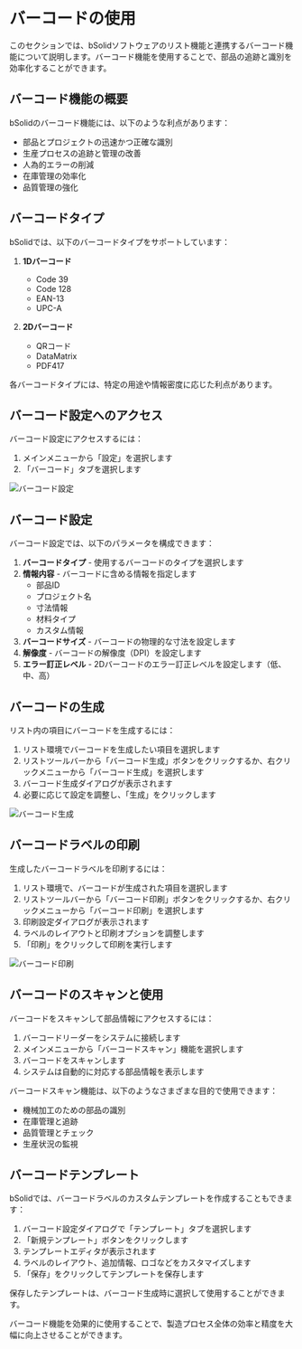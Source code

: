 # バーコードの使用

このセクションでは、bSolidソフトウェアのリスト機能と連携するバーコード機能について説明します。バーコード機能を使用することで、部品の追跡と識別を効率化することができます。

## バーコード機能の概要

bSolidのバーコード機能には、以下のような利点があります：

- 部品とプロジェクトの迅速かつ正確な識別
- 生産プロセスの追跡と管理の改善
- 人為的エラーの削減
- 在庫管理の効率化
- 品質管理の強化

## バーコードタイプ

bSolidでは、以下のバーコードタイプをサポートしています：

1. **1Dバーコード**
   - Code 39
   - Code 128
   - EAN-13
   - UPC-A

2. **2Dバーコード**
   - QRコード
   - DataMatrix
   - PDF417

各バーコードタイプには、特定の用途や情報密度に応じた利点があります。

## バーコード設定へのアクセス

バーコード設定にアクセスするには：

1. メインメニューから「設定」を選択します
2. 「バーコード」タブを選択します

![バーコード設定](./img/distinta_barcode_settings.png)

## バーコード設定

バーコード設定では、以下のパラメータを構成できます：

1. **バーコードタイプ** - 使用するバーコードのタイプを選択します
2. **情報内容** - バーコードに含める情報を指定します
   - 部品ID
   - プロジェクト名
   - 寸法情報
   - 材料タイプ
   - カスタム情報
3. **バーコードサイズ** - バーコードの物理的な寸法を設定します
4. **解像度** - バーコードの解像度（DPI）を設定します
5. **エラー訂正レベル** - 2Dバーコードのエラー訂正レベルを設定します（低、中、高）

## バーコードの生成

リスト内の項目にバーコードを生成するには：

1. リスト環境でバーコードを生成したい項目を選択します
2. リストツールバーから「バーコード生成」ボタンをクリックするか、右クリックメニューから「バーコード生成」を選択します
3. バーコード生成ダイアログが表示されます
4. 必要に応じて設定を調整し、「生成」をクリックします

![バーコード生成](./img/distinta_barcode_generate.png)

## バーコードラベルの印刷

生成したバーコードラベルを印刷するには：

1. リスト環境で、バーコードが生成された項目を選択します
2. リストツールバーから「バーコード印刷」ボタンをクリックするか、右クリックメニューから「バーコード印刷」を選択します
3. 印刷設定ダイアログが表示されます
4. ラベルのレイアウトと印刷オプションを調整します
5. 「印刷」をクリックして印刷を実行します

![バーコード印刷](./img/distinta_barcode_print.png)

## バーコードのスキャンと使用

バーコードをスキャンして部品情報にアクセスするには：

1. バーコードリーダーをシステムに接続します
2. メインメニューから「バーコードスキャン」機能を選択します
3. バーコードをスキャンします
4. システムは自動的に対応する部品情報を表示します

バーコードスキャン機能は、以下のようなさまざまな目的で使用できます：

- 機械加工のための部品の識別
- 在庫管理と追跡
- 品質管理とチェック
- 生産状況の監視

## バーコードテンプレート

bSolidでは、バーコードラベルのカスタムテンプレートを作成することもできます：

1. バーコード設定ダイアログで「テンプレート」タブを選択します
2. 「新規テンプレート」ボタンをクリックします
3. テンプレートエディタが表示されます
4. ラベルのレイアウト、追加情報、ロゴなどをカスタマイズします
5. 「保存」をクリックしてテンプレートを保存します

保存したテンプレートは、バーコード生成時に選択して使用することができます。

バーコード機能を効果的に使用することで、製造プロセス全体の効率と精度を大幅に向上させることができます。 